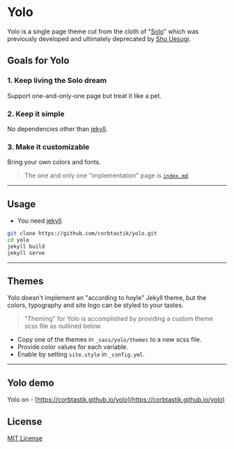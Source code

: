 # Yolo

Yolo is a single page theme cut from the cloth of "[Solo](http://chibicode.github.io/solo)" which was previously developed and ultimately deprecated by [Shu Uesugi](https://github.com/chibicode).

## Goals for Yolo

### 1. Keep living the Solo dream

Support one-and-only-one page but treat it like a pet.

### 2. Keep it simple

No dependencies other than [jekyll](https://jekyllrb.com/).

### 3. Make it customizable

Bring your own colors and fonts.

> The one and only one "implementation" page is [`index.md`](/index.md).

---

## Usage

* You need [jekyll](https://jekyllrb.com/).

```bash
git clone https://github.com/corbtastik/yolo.git
cd yolo
jekyll build
jekyll serve
```

---

## Themes

Yolo doesn't implement an "according to hoyle" Jekyll theme, but the colors, typography and site logo can be styled to your tastes.

> "Theming" for Yolo is accomplished by providing a custom theme scss file as outlined below.

* Copy one of the themes in `_sass/yolo/themes` to a new scss file.
* Provide color values for each variable.
* Enable by setting `site.style` in `_config.yml`.

---

## Yolo demo

Yolo on - [https://corbtastik.github.io/yolo](https://corbtastik.github.io/yolo)

## License

[MIT License](/LICENSE)
